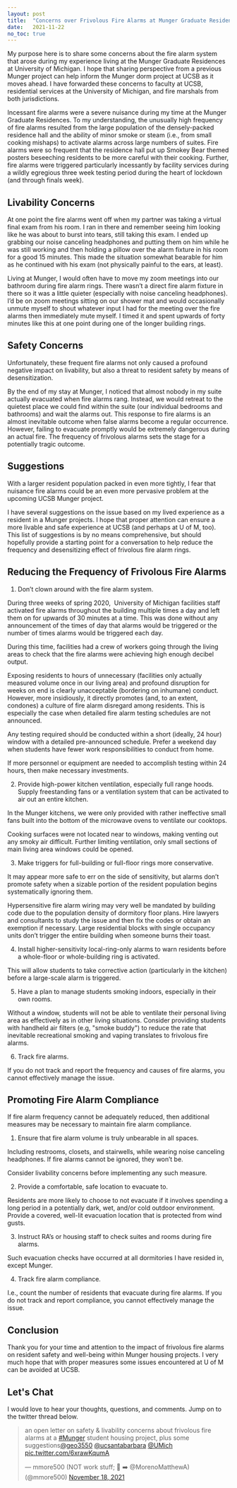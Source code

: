 ```yaml
---
layout: post
title:  "Concerns over Frivolous Fire Alarms at Munger Graduate Residences"
date:   2021-11-22
no_toc: true
---
```


My purpose here is to share some concerns about the fire alarm system that arose during my experience living at the Munger Graduate Residences at University of Michigan.
I hope that sharing perspective from a previous Munger project can help inform the Munger dorm project at UCSB as it moves ahead.
I have forwarded these concerns to faculty at UCSB, residential services at the University of Michigan, and fire marshals from both jurisdictions.

Incessant fire alarms were a severe nuisance during my time at the Munger Graduate Residences.
To my understanding, the unusually high frequency of fire alarms resulted from the large population of the densely-packed residence hall and the ability of minor smoke or steam (i.e., from small cooking mishaps) to activate alarms across large numbers of suites.
Fire alarms were so frequent that the residence hall put up Smokey Bear themed posters beseeching residents to be more careful with their cooking.
Further, fire alarms were triggered particularly incessantly by facility services during a wildly egregious three week testing period during the heart of lockdown (and through finals week).

## Livability Concerns

At one point the fire alarms went off when my partner was taking a virtual final exam from his room.
I ran in there and remember seeing him looking like he was about to burst into tears, still taking this exam.
I ended up grabbing our noise canceling headphones and putting them on him while he was still working and then holding a pillow over the alarm fixture in his room for a good 15 minutes.
This made the situation somewhat bearable for him as he continued with his exam (not physically painful to the ears, at least).

Living at Munger, I would often have to move my zoom meetings into our bathroom during fire alarm rings.
There wasn’t a direct fire alarm fixture in there so it was a little quieter (especially with noise canceling headphones).
I’d be on zoom meetings sitting on our shower mat and would occasionally unmute myself to shout whatever input I had for the meeting over the fire alarms then immediately mute myself.
I timed it and spent upwards of forty minutes like this at one point during one of the longer building rings.

## Safety Concerns

Unfortunately, these frequent fire alarms not only caused a profound negative impact on livability, but also a threat to resident safety by means of desensitization.

By the end of my stay at Munger, I noticed that almost nobody in my suite actually evacuated when fire alarms rang.
Instead, we would retreat to the quietest place we could find within the suite (our individual bedrooms and bathrooms) and wait the alarms out.
This response to fire alarms is an almost inevitable outcome when false alarms become a regular occurrence.
However, failing to evacuate promptly would be extremely dangerous during an actual fire.
The frequency of frivolous alarms sets the stage for a potentially tragic outcome.

## Suggestions

With a larger resident population packed in even more tightly, I fear that nuisance fire alarms could be an even more pervasive problem at the upcoming UCSB Munger project.

I have several suggestions on the issue based on my lived experience as a resident in a Munger projects.
I hope that proper attention can ensure a more livable and safe experience at UCSB (and perhaps at U of M, too).
This list of suggestions is by no means comprehensive, but should hopefully provide a starting point for a conversation to help reduce the frequency and desensitizing effect of frivolous fire alarm rings.

## Reducing the Frequency of Frivolous Fire Alarms

1. Don’t clown around with the fire alarm system.

During three weeks of spring 2020,  University of Michigan facilities staff activated fire alarms throughout the building multiple times a day and left them on for upwards of 30 minutes at a time.
This was done without any announcement of the times of day that alarms would be triggered or the number of times alarms would be triggered each day.

During this time, facilities had a crew of workers going through the living areas to check that the fire alarms were achieving high enough decibel output.

Exposing residents to hours of unnecessary (facilities only actually measured volume once in our living area) and profound disruption for weeks on end is clearly unacceptable (bordering on inhumane) conduct.
However, more insidiously, it directly promotes (and, to an extent, condones) a culture of fire alarm disregard among residents.
This is especially the case when detailed fire alarm testing schedules are not announced.

Any testing required should be conducted within a short (ideally, 24 hour) window with a detailed pre-announced schedule.
Prefer a weekend day when students have fewer work responsibilities to conduct from home.

If more personnel or equipment are needed to accomplish testing within 24 hours, then make necessary investments.

2.  Provide high-power kitchen ventilation, especially full range hoods. Supply freestanding fans or a ventilation system that can be activated to air out an entire kitchen.

In the Munger kitchens, we were only provided with rather ineffective small fans built into the bottom of the microwave ovens to ventilate our cooktops.

Cooking surfaces were not located near to windows, making venting out any smoky air difficult. Further limiting ventilation, only small sections of main living area windows could be opened.

3. Make triggers for full-building or full-floor rings more conservative.

It may appear more safe to err on the side of sensitivity, but alarms don’t promote safety when a sizable portion of the resident population begins systematically ignoring them. 

Hypersensitive fire alarm wiring may very well be mandated by building code due to the population density of dormitory floor plans.
Hire lawyers and consultants to study the issue and then fix the codes or obtain an exemption if necessary.
Large residential blocks with single occupancy units don’t trigger the entire building when someone burns their toast.

4. Install higher-sensitivity local-ring-only alarms to warn residents before a whole-floor or whole-building ring is activated.

This will allow students to take corrective action (particularly in the kitchen) before a large-scale alarm is triggered.

5. Have a plan to manage students smoking indoors, especially in their own rooms.

Without a window, students will not be able to ventilate their personal living area as effectively as in other living situations.
Consider providing students with handheld air filters (e.g, "smoke buddy") to reduce the rate that inevitable recreational smoking and vaping translates to frivolous fire alarms.

6. Track fire alarms.

If you do not track and report the frequency and causes of fire alarms, you cannot effectively manage the issue.


## Promoting Fire Alarm Compliance

If fire alarm frequency cannot be adequately reduced, then additional measures may be necessary to maintain fire alarm compliance.

1. Ensure that fire alarm volume is truly unbearable in all spaces.

Including restrooms, closets, and stairwells, while wearing noise canceling headphones.
If fire alarms cannot be ignored, they won’t be.

Consider livability concerns before implementing any such measure.

2. Provide a comfortable, safe location to evacuate to.

Residents are more likely to choose to not evacuate if it involves spending a long period in a potentially dark, wet, and/or cold outdoor environment.
Provide a covered, well-lit evacuation location that is protected from wind gusts.

3. Instruct RA’s or housing staff to check suites and rooms during fire alarms.

Such evacuation checks have occurred at all dormitories I have resided in, except Munger.

4. Track fire alarm compliance.

I.e., count the number of residents that evacuate during fire alarms.
If you do not track and report compliance, you cannot effectively manage the issue.

## Conclusion

Thank you for your time and attention to the impact of frivolous fire alarms on resident safety and well-being within Munger housing projects.
I very much hope that with proper measures some issues encountered at U of M can be avoided at UCSB.

## Let's Chat

I would love to hear your thoughts, questions, and comments.
Jump on to the twitter thread below.

<blockquote class="twitter-tweet"><p lang="en" dir="ltr">an open letter on safety &amp; livability concerns about frivolous fire alarms at a <a href="https://twitter.com/hashtag/Munger?src=hash&amp;ref_src=twsrc%5Etfw">#Munger</a> student housing project, plus some suggestions<a href="https://twitter.com/geo3550?ref_src=twsrc%5Etfw">@geo3550</a> <a href="https://twitter.com/ucsantabarbara?ref_src=twsrc%5Etfw">@ucsantabarbara</a> <a href="https://twitter.com/UMich?ref_src=twsrc%5Etfw">@UMich</a> <a href="https://t.co/6xrawKqumA">pic.twitter.com/6xrawKqumA</a></p>&mdash; mmore500 (NOT work stuff; 💼 ➡️ @MorenoMatthewA) (@mmore500) <a href="https://twitter.com/mmore500/status/1461196736882515973?ref_src=twsrc%5Etfw">November 18, 2021</a></blockquote> <script async src="https://platform.twitter.com/widgets.js" charset="utf-8"></script>
